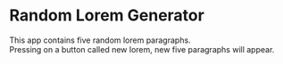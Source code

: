 # Random Lorem Generator

This app contains five random lorem paragraphs. <br>
Pressing on a button called new lorem, new five paragraphs will appear.